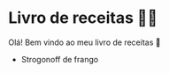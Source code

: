# Livro de receitas :man_cook:

Olá! Bem vindo ao meu livro de receitas :wave:
 - Strogonoff de frango